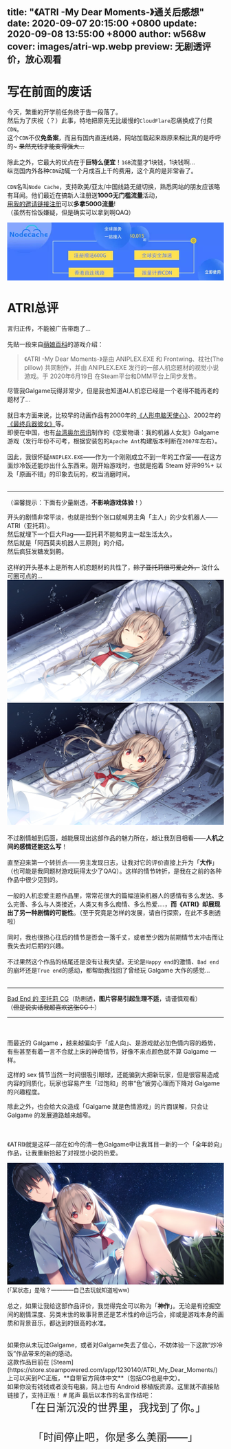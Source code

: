 title: "《ATRI -My Dear Moments-》通关后感想"
date: 2020-09-07 20:15:00 +0800
update: 2020-09-08 13:55:00 +8000
author: w568w
cover: images/atri-wp.webp
preview: 无剧透评价，放心观看
---
# 写在前面的废话
今天，繁重的开学前任务终于告一段落了。  
然后为了庆祝（？）此事，特地把原先无比缓慢的`CloudFlare`忍痛换成了付费`CDN`。  
这个`CDN`不仅**免备案**，而且有国内直连线路，网站加载起来跟原来相比真的是呼呼的~ ~~果然充钱才能变得强大...~~    
</br>
除此之外，它最大的优点在于**巨特么便宜**！`1GB`流量才1块钱，1块钱啊...  
纵览国内外各种`CDN`动辄一个月成百上千的费用，这个真的是非常香了。   
</br>
`CDN`名叫`Node Cache`，支持欧美/亚太/中国线路无缝切换，熟悉网站的朋友应该略有耳闻。他们最近在搞新人注册送**100G无门槛流量**活动，  
[用我的邀请链接注册](https://console-api.nodecache.com/f?aff=rz1q04)可以**多拿500G流量**!  
（虽然有恰饭嫌疑，但是确实可以拿到啊QAQ） 

![Node Cache 宣传图](images/nodecache-banner.webp)

# ATRI总评
言归正传，不能被广告带跑了...  
</br>
先贴一段来自[萌娘百科](https://zh.moegirl.org.cn/ATRI_-My_Dear_Moments-)的游戏介绍：  

> 《ATRI -My Dear Moments-》是由 ANIPLEX.EXE 和 Frontwing、枕社(The pillow) 共同制作，并由 ANIPLEX.EXE 发行的一部人机恋题材的视觉小说游戏。于 2020年6月19日 在Steam平台和DMM平台上同步发售。

 
尽管我Galgame玩得非常少，但是我也知道AI人机恋已经是一个老得不能再老的题材了...  
</br>
就日本方面来说，比较早的动画作品有2000年的[《人形电脑天使心》](https://zh.moegirl.org.cn/%E4%BA%BA%E5%BD%A2%E7%94%B5%E8%84%91%E5%A4%A9%E4%BD%BF%E5%BF%83)、2002年的[《最终兵器彼女》](https://baike.baidu.com/item/%E6%9C%80%E7%BB%88%E5%85%B5%E5%99%A8%E5%A5%B3%E5%8F%8B/3224767)等。  
即便在中国，也有[台湾奥尔资讯](http://www.auer.com.tw/)制作的《恋爱物语：我的机器人女友》Galgame游戏（发行年份不可考，根据安装包的`Apache Ant`构建版本判断在`2007年`左右）。  
</br>
因此，我很怀疑`ANIPLEX.EXE`——作为一个刚刚成立不到一年的工作室——在这方面炒冷饭还能炒出什么东西来。刚开始游戏时，也就是抱着 Steam 好评99%+ 以及「原画不错」的印象去玩的，权当消磨时间。  
</br>

---

（温馨提示：下面有少量剧透，**不影响游戏体验**！）  

开头的剧情非常平淡，也就是捡到个张口就喊男主角「主人」的少女机器人——ATRI（亚托莉）。  
然后就埋下一个巨大Flag——亚托莉不能和男主一起生活太久。  
然后就是「阿西莫夫机器人三原则」的介绍。  
然后疯狂发糖发到齁。   
</br> 
这样的开头基本上是所有人机恋题材的共性了，~~除了亚托莉很可爱之外，~~ 没什么可圈可点的...  
![沉睡的亚托莉](images/ev003bl.webp)  
![苏醒的亚托莉](images/ev003el.webp)
</br> </br> 
不过剧情越到后面，越能展现出这部作品的魅力所在，越让我刮目相看——**人机之间的感情还能这么写**！  
</br>
直至迎来第一个转折点——男主发现日志，让我对它的评价直接上升为「**大作**」（也可能是我同题材游戏玩得太少了QAQ）。这样的情节转折，是我在之前的各种作品中很少见到的。  
</br> 
一般的人机恋爱主题作品里，常常花很大的篇幅渲染机器人的感情有多么发达、多么完善、多么与人类接近，人类又有多么痴情、多么热爱....，**而《ATRI》却展现出了另一种剧情的可能性**。（至于究竟是怎样的发展，请自行探索，在此不多剧透啦）  
</br> 
同时，我也很担心往后的情节是否会一落千丈，或者至少因为前期情节太冲击而让我失去对后期的兴趣。  
</br> 
不过果然这个作品的结尾还是没有让我失望。无论是`Happy end`的激情、`Bad end`的崩坏还是`True end`的感动，都帮助我找回了曾经玩 Galgame 大作的感觉...  
</br> 

---
[Bad End 的 亚托莉 CG](images/ev019bl.webp)（防剧透，**图片容易引起生理不适**，请谨慎观看）  
（~~但是说实话我超喜欢这张CG！~~）

---

</br> 
</br> 
而最近的 Galgame ，越来越偏向于「成人向」、是游戏就必加色情内容的趋势，有些甚至有着一言不合就上床的神奇情节，好像不来点颜色就不算 Galgame 一样。    

这样的 sex 情节当然一时间很吸引眼球，还能骗到大把新玩家，但是很容易造成内容的同质化，玩家也容易产生「过饱和」的审“色”疲劳心理而下降对 Galgame 的兴趣程度。  

除此之外，也会给大众造成「Galgame 就是色情游戏」的片面误解，只会让 Galgame 的发展道路越来越窄。  

</br></br>
《ATRI》就是这样一部在如今的清一色Galgame中让我耳目一新的一个「全年龄向」作品，让我重新拾起了对视觉小说的热爱。

![Eden 中的斑鸠夏生与处于「某状态」的亚托莉](images/ev012bl.webp)  </br>
<font size=2>(「某状态」是啥？————自己去玩就知道啦ww)</font>  </br></br>
总之，如果让我给这部作品评价，我觉得完全可以称为「**神作**」。无论是有挖掘空间的剧情深度、另类末世的故事背景还是艺术性的命运巧合，抑或是游戏本身的画质和背景音乐，都达到的很高的水准。  

</br>
如果你从未玩过Galgame，或者对Galgame失去了信心，不妨体验一下这款“炒冷饭”作品带来的新的感动。  
</br>
这款作品目前在 [Steam](https://store.steampowered.com/app/1230140/ATRI_My_Dear_Moments/) 上可以买到PC正版，**自带官方简体中文**（包括CG也是中文）。   
</br>
如果你没有钱钱或者没有电脑，网上也有 Android 移植版资源。这里就不直接贴链接了，支持正版！
# 尾声
最后以本作的名言作结吧：   
<center><font size=5>「在日渐沉没的世界里，我找到了你。」</font> </center> 
</br></br>
<center><font size=5>「时间停止吧，你是多么美丽——」</font> </center> 